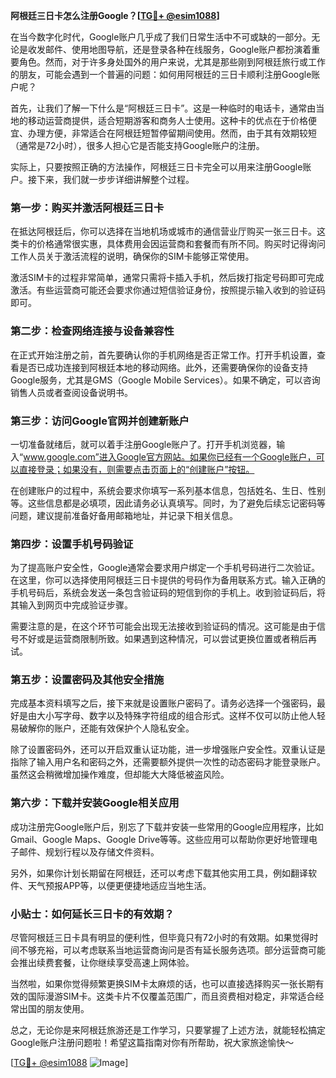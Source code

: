 **阿根廷三日卡怎么注册Google？[[TG💪+ @esim1088](https://t.me/s/esim1088)]**

在当今数字化时代，Google账户几乎成了我们日常生活中不可或缺的一部分。无论是收发邮件、使用地图导航，还是登录各种在线服务，Google账户都扮演着重要角色。然而，对于许多身处国外的用户来说，尤其是那些刚到阿根廷旅行或工作的朋友，可能会遇到一个普遍的问题：如何用阿根廷的三日卡顺利注册Google账户呢？

首先，让我们了解一下什么是“阿根廷三日卡”。这是一种临时的电话卡，通常由当地的移动运营商提供，适合短期游客和商务人士使用。这种卡的优点在于价格便宜、办理方便，非常适合在阿根廷短暂停留期间使用。然而，由于其有效期较短（通常是72小时），很多人担心它是否能支持Google账户的注册。

实际上，只要按照正确的方法操作，阿根廷三日卡完全可以用来注册Google账户。接下来，我们就一步步详细讲解整个过程。

### 第一步：购买并激活阿根廷三日卡

在抵达阿根廷后，你可以选择在当地机场或城市的通信营业厅购买一张三日卡。这类卡的价格通常很实惠，具体费用会因运营商和套餐而有所不同。购买时记得询问工作人员关于激活流程的说明，确保你的SIM卡能够正常使用。

激活SIM卡的过程非常简单，通常只需将卡插入手机，然后拨打指定号码即可完成激活。有些运营商可能还会要求你通过短信验证身份，按照提示输入收到的验证码即可。

### 第二步：检查网络连接与设备兼容性

在正式开始注册之前，首先要确认你的手机网络是否正常工作。打开手机设置，查看是否已成功连接到阿根廷本地的移动网络。此外，还需要确保你的设备支持Google服务，尤其是GMS（Google Mobile Services）。如果不确定，可以咨询销售人员或者查阅设备说明书。

### 第三步：访问Google官网并创建新账户

一切准备就绪后，就可以着手注册Google账户了。打开手机浏览器，输入“www.google.com”进入Google官方网站。如果你已经有一个Google账户，可以直接登录；如果没有，则需要点击页面上的“创建账户”按钮。

在创建账户的过程中，系统会要求你填写一系列基本信息，包括姓名、生日、性别等。这些信息都是必填项，因此请务必认真填写。同时，为了避免后续忘记密码等问题，建议提前准备好备用邮箱地址，并记录下相关信息。

### 第四步：设置手机号码验证

为了提高账户安全性，Google通常会要求用户绑定一个手机号码进行二次验证。在这里，你可以选择使用阿根廷三日卡提供的号码作为备用联系方式。输入正确的手机号码后，系统会发送一条包含验证码的短信到你的手机上。收到验证码后，将其输入到网页中完成验证步骤。

需要注意的是，在这个环节可能会出现无法接收到验证码的情况。这可能是由于信号不好或是运营商限制所致。如果遇到这种情况，可以尝试更换位置或者稍后再试。

### 第五步：设置密码及其他安全措施

完成基本资料填写之后，接下来就是设置账户密码了。请务必选择一个强密码，最好是由大小写字母、数字以及特殊字符组成的组合形式。这样不仅可以防止他人轻易破解你的账户，还能有效保护个人隐私安全。

除了设置密码外，还可以开启双重认证功能，进一步增强账户安全性。双重认证是指除了输入用户名和密码之外，还需要额外提供一次性的动态密码才能登录账户。虽然这会稍微增加操作难度，但却能大大降低被盗风险。

### 第六步：下载并安装Google相关应用

成功注册完Google账户后，别忘了下载并安装一些常用的Google应用程序，比如Gmail、Google Maps、Google Drive等等。这些应用可以帮助你更好地管理电子邮件、规划行程以及存储文件资料。

另外，如果你计划长期留在阿根廷，还可以考虑下载其他实用工具，例如翻译软件、天气预报APP等，以便更便捷地适应当地生活。

### 小贴士：如何延长三日卡的有效期？

尽管阿根廷三日卡具有明显的便利性，但毕竟只有72小时的有效期。如果觉得时间不够充裕，可以考虑联系当地运营商询问是否有延长服务选项。部分运营商可能会推出续费套餐，让你继续享受高速上网体验。

当然啦，如果你觉得频繁更换SIM卡太麻烦的话，也可以直接选择购买一张长期有效的国际漫游SIM卡。这类卡片不仅覆盖范围广，而且资费相对稳定，非常适合经常出国的朋友使用。

总之，无论你是来阿根廷旅游还是工作学习，只要掌握了上述方法，就能轻松搞定Google账户注册问题啦！希望这篇指南对你有所帮助，祝大家旅途愉快～

[[TG💪+ @esim1088](https://t.me/s/esim1088) ![Image](https://i.postimg.cc/4NQfJmqS/Snipaste-2025-05-13-00-14-12.png)]